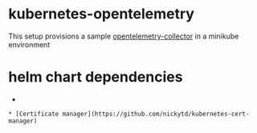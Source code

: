 # kubernetes-opentelemetry

This setup provisions a sample [opentelemetry-collector](https://github.com/open-telemetry/opentelemetry-helm-charts) in a minikube environment

# helm chart dependencies
* ```$ helm repo add open-telemetry https://open-telemetry.github.io/opentelemetry-helm-charts
```
* [Certificate manager](https://github.com/nickytd/kubernetes-cert-manager)
